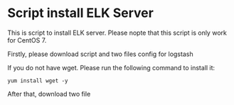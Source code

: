 # Script install ELK Server

This is script to install ELK server. Please nopte that this script is only work for CentOS 7.

Firstly, please download script and two files config for logstash

If you do not have wget. Please run the following command to install it:

`yum install wget -y`

After that, download two file

